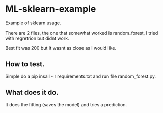 # ML-sklearn-example
Example of sklearn usage. 

There are 2 files, the one that somewhat worked is random_forest, I tried with regretrion but didnt work. 

Best fit was 200 but It wasnt as close as I would like. 

## How to test. 
Simple do a pip insall - r requirements.txt 
and run file random_forest.py. 


## What does it do. 

It does the fitting (saves the model) and tries a prediction. 

